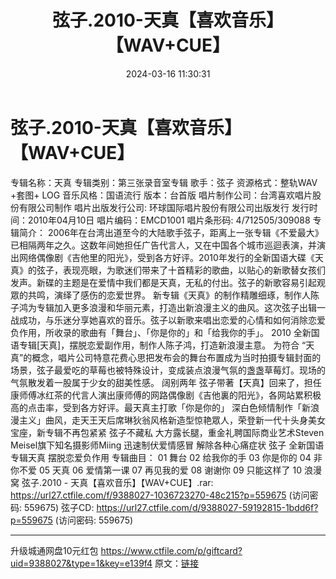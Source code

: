 ﻿---
title: 弦子.2010-天真【喜欢音乐】【WAV+CUE】
date: 2024-03-16 11:30:31
categories: WAV车载音乐、镜像
tags: 华语中文
---
# 弦子.2010-天真【喜欢音乐】【WAV+CUE】

专辑名称：天真
专辑类别：第三张录音室专辑
歌手：弦子
资源格式：整轨WAV +套图+ LOG
音乐风格：国语流行
版本：台首版
唱片制作公司：台湾喜欢唱片股份有限公司制作
唱片出版发行公司: 环球国际唱片股份有限公司出版发行
发行时间：2010年04月10日
唱片编码：EMCD1001
唱片条形码: 4/712505/309088
专辑简介：
2006年在台湾出道至今的大陆歌手弦子，距离上一张专辑《不爱最大》已相隔两年之久。这数年间她担任广告代言人，又在中国各个城市巡迴表演，并演出网络偶像剧《吉他里的阳光》，受到各方好评。2010年发行的全新国语大碟《天真》的弦子，表现亮眼，为歌迷们带来了十首精彩的歌曲，以贴心的新歌替女孩们发声。新碟的主题是在爱情中我们都是天真，无私的付出。弦子的新歌容易引起观眾的共鸣，演绎了感伤的恋爱世界。
新专辑《天真》的制作精雕细琢，制作人陈子鸿为专辑加入更多浪漫和华丽元素，打造出新浪漫主义的曲风。这次弦子出辑一战成功，与乐迷分享她喜欢的音乐。弦子以新歌来唱出恋爱的心情和如何消除恋爱负作用，所收录的歌曲有「舞台」、「你是你的」和「给我你的手」。
2010 全新国语专辑[天真]，摆脱恋爱副作用，制作人陈子鸿，打造新浪漫主意。
为符合
“天真”的概念，唱片公司特意花费心思把发布会的舞台布置成为当时拍摄专辑封面的场景，弦子最爱吃的草莓也被特殊设计，变成装点浪漫气氛的盏盏草莓灯。现场的气氛散发着一股属于少女的甜美性感。
阔别两年
弦子带著【天真】回来了，担任康师傅冰红茶的代言人演出康师傅的网路偶像剧《吉他裏的阳光》，各网站累积极高的点击率，受到各方好评。最天真主打歌「你是你的」
深白色倾情制作「新浪漫主义」曲风，走天王天后席琳狄翁风格新造型惊艳眾人，荣登新一代十头身美女宝座，新专辑不再包紧紧 弦子不藏私
大方露长腿，重金礼聘国际商业艺术Steven Meisel旗下知名摄影师Miing
迅速制伏爱情感冒 解除各种心痛症状
弦子 全新国语专辑天真
摆脱恋爱负作用
专辑曲目：
01 舞台
02 给我你的手
03 你是你的
04 非你不爱
05 天真
06 爱情第一课
07 再见我的爱
08 谢谢你
09 只能这样了
10 浪漫窝
弦子.2010 - 天真【喜欢音乐】【WAV+CUE】.rar: https://url27.ctfile.com/f/9388027-1036723270-48c215?p=559675
(访问密码: 559675)
弦子CD: https://url27.ctfile.com/d/9388027-59192815-1bdd6f?p=559675
(访问密码: 559675)
**************************
升级城通网盘10元红包 https://www.ctfile.com/p/giftcard?uid=9388027&type=1&key=e139f4
原文：[链接](https://blog.sina.com.cn/s/blog_1647c7e76010314qn.html)